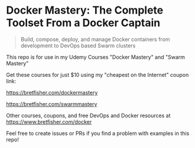 # Docker Mastery: The Complete Toolset From a Docker Captain

> Build, compose, deploy, and manage Docker containers from development to DevOps based Swarm clusters

This repo is for use in my Udemy Courses "Docker Mastery" and "Swarm Mastery"

Get these courses for just $10 using my "cheapest on the Internet" coupon link:

https://bretfisher.com/dockermastery

https://bretfisher.com/swarmmastery

Other courses, coupons, and free DevOps and Docker resources at https://www.bretfisher.com/docker

Feel free to create issues or PRs if you find a problem with examples in this repo!
